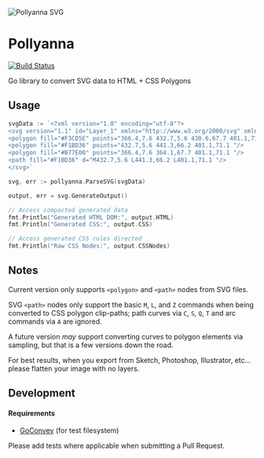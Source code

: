 ![Pollyanna SVG](http://cpjolicoeur.s3.amazonaws.com/pollyanna.svg)

# Pollyanna

[![Build Status](https://travis-ci.org/cpjolicoeur/pollyanna.svg?branch=master)](https://travis-ci.org/cpjolicoeur/pollyanna)

Go library to convert SVG data to HTML + CSS Polygons

## Usage

```go
svgData := `<?xml version="1.0" encoding="utf-8"?>
<svg version="1.1" id="Layer_1" xmlns="http://www.w3.org/2000/svg" xmlns:xlink="http://www.w3.org/1999/xlink" x="0px" y="0px" width="800px" height="600px" viewBox="0 0 800 600" enable-background="new 0 0 800 600" xml:space="preserve">
<polygon fill="#F3CD5E" points="366.4,7.6 432.7,5.6 430.6,67.7 401.1,71.1 "/>
<polygon fill="#F1BD36" points="432.7,5.6 441.3,66.2 401.1,71.1 "/>
<polygon fill="#B77E00" points="366.4,7.6 364.1,67.7 401.1,71.1 "/>
<path fill="#F1BD36" d="M432.7,5.6 L441.3,66.2 L401.1,71.1 "/>
</svg>`

svg, err := pollyanna.ParseSVG(svgData)

output, err = svg.GenerateOutput()

// Access compacted generated data
fmt.Println("Generated HTML DOM:", output.HTML)
fmt.Println("Generated CSS:", output.CSS)

// Access generated CSS rules directed
fmt.Println("Raw CSS Nodes:", output.CSSNodes)
```

## Notes

Current version only supports `<polygon>` and `<path>` nodes from SVG files.

SVG `<path>` nodes only support the basic `M`, `L`, and `Z` commands when
being converted to CSS polygon clip-paths; path curves via `C`, `S`, `Q`, `T`
and arc commands via `A` are ignored.

A future version _may_ support converting curves to polygon elements via
sampling, but that is a few versions down the road.

For best results, when you export from Sketch, Photoshop, Illustrator, etc... please flatten your image with no layers.


## Development

#### Requirements

* [GoConvey][1] (for test filesystem)

Please add tests where applicable when submitting a Pull Request.


[1]:https://github.com/smartystreets/goconvey
